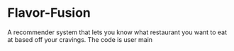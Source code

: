 # Flavor-Fusion
A recommender system that lets you know what restaurant you want to eat at based off your cravings.
The code is user main
